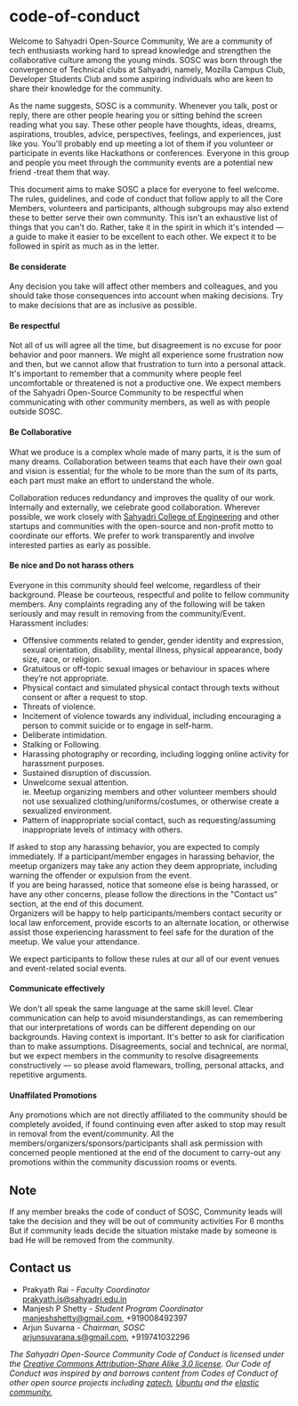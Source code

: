 # code-of-conduct

Welcome to Sahyadri Open-Source Community, We are a community of tech enthusiasts working hard to spread knowledge and strengthen the collaborative culture among the young minds. SOSC was born through the convergence of Technical clubs at Sahyadri, namely, Mozilla Campus Club, Developer Students Club and some aspiring individuals who are keen to share their knowledge for the community.

As the name suggests, SOSC is a community. Whenever you talk, post or reply, there are other people hearing you or sitting behind the screen reading what you say. These other people have thoughts, ideas, dreams, aspirations, troubles, advice, perspectives, feelings, and experiences, just like you. You'll probably end up meeting a lot of them if you volunteer or participate in events like Hackathons or conferences. Everyone in this group and people you meet through the community events are a potential new friend -treat them that way.

This document aims to make SOSC a place for everyone to feel welcome. The rules, guidelines, and code of conduct that follow apply to all the Core Members, volunteers and participants, although subgroups may also extend these to better serve their own community. This isn't an exhaustive list of things that you can't do. Rather, take it in the spirit in which it's intended — a guide to make it easier to be excellent to each other. We expect it to be followed in spirit as much as in the letter.

#### Be considerate
Any decision you take will affect other members and colleagues, and you should take those consequences into account when making decisions. Try to make decisions that are as inclusive as possible.
#### Be respectful
Not all of us will agree all the time, but disagreement is no excuse for poor behavior and poor manners. We might all experience some frustration now and then, but we cannot allow that frustration to turn into a personal attack. It's important to remember that a community where people feel uncomfortable or threatened is not a productive one. We expect members of the Sahyadri Open-Source Community to be respectful when communicating with other community members, as well as with people outside SOSC.
#### Be Collaborative 
What we produce is a complex whole made of many parts, it is the sum of many dreams. Collaboration between teams that each have their own goal and vision is essential; for the whole to be more than the sum of its parts, each part must make an effort to understand the whole.  
  
Collaboration reduces redundancy and improves the quality of our work. Internally and externally, we celebrate good collaboration. Wherever possible, we work closely with [Sahyadri College of Engineering](https://www.sahyadri.edu.in) and other startups and communities with the open-source and non-profit motto to coordinate our efforts. We prefer to work transparently and involve interested parties as early as possible.
#### Be nice and Do not harass others  
Everyone in this community should feel welcome, regardless of their background. Please be courteous, respectful and polite to fellow community members. Any complaints regrading any of the following will be taken seriously and may result in removing from the community/Event.  
Harassment includes:
- Offensive comments related to gender, gender identity and expression, sexual orientation, disability, mental illness,  physical appearance, body size, race, or religion.
- Gratuitous or off-topic sexual images or behaviour in spaces where they’re not appropriate.
- Physical contact and simulated physical contact through texts without consent or after a request to stop.
- Threats of violence.
- Incitement of violence towards any individual, including encouraging a person to commit suicide or to engage in self-harm.
- Deliberate intimidation.
- Stalking or Following.
- Harassing photography or recording, including logging online activity for harassment purposes.
- Sustained disruption of discussion.
- Unwelcome sexual attention.  
ie. Meetup organizing members and other volunteer members should not use sexualized clothing/uniforms/costumes, or otherwise create a sexualized environment. 
- Pattern of inappropriate social contact, such as requesting/assuming inappropriate levels of intimacy with others.

If asked to stop any harassing behavior, you are expected to comply immediately. If a participant/member engages in harassing behavior, the meetup organizers may take any action they deem appropriate, including warning the offender or expulsion from the event.  
If you are being harassed, notice that someone else is being harassed, or have any other concerns, please follow the directions in the "Contact us" section, at the end of this document.  
Organizers will be happy to help participants/members contact security or local law enforcement, provide escorts to an alternate location, or otherwise assist those experiencing harassment to feel safe for the duration of the meetup. We value your attendance.  
  
We expect participants to follow these rules at our all of our event venues and event-related social events.  
#### Communicate effectively
We don't all speak the same language at the same skill level. Clear communication can help to avoid misunderstandings, as can remembering that our interpretations of words can be different depending on our backgrounds. Having context is important. It's better to ask for clarification than to make assumptions. Disagreements, social and technical, are normal, but we expect members in the community to resolve disagreements constructively — so please avoid flamewars, trolling, personal attacks, and repetitive arguments.
#### Unaffilated Promotions
Any promotions which are not directly affiliated to the community should be completely avoided, if found continuing even after asked to stop may result in removal from the event/community. All the members/organizers/sponsors/participants shall ask permission with  concerned people mentioned at the end of the document to carry-out any promotions within the community discussion rooms or events.
## Note
If any member breaks the code of conduct of SOSC, Community leads will take the decision and they will be out of community activities For 6 months But if community leads decide the situation mistake made by someone is bad He will be removed from the community.

## Contact us

- Prakyath Rai - _Faculty Coordinator_  
prakyath.is@sahyadri.edu.in
- Manjesh P Shetty - _Student Program Coordinator_  
manjeshshetty@gmail.com, +919008492397
- Arjun Suvarna - _Chairman, SOSC_  
arjunsuvarana.s@gmail.com, +919741032296

_The Sahyadri Open-Source Community Code of Conduct is licensed under the [Creative Commons Attribution-Share Alike 3.0 license](https://creativecommons.org/licenses/by-sa/3.0/). Our Code of Conduct was inspired by and borrows content from Codes of Conduct of other open source projects including [zatech](https://github.com/zatech/code-of-conduct), [Ubuntu](https://www.ubuntu.com/community/code-of-conduct) and the [elastic community.](https://www.elastic.co/community/codeofconduct)_









